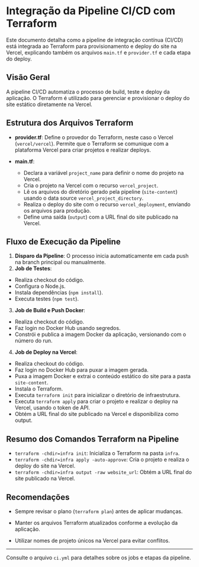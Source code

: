 # Integração da Pipeline CI/CD com Terraform

Este documento detalha como a pipeline de integração contínua (CI/CD) está integrada ao Terraform para provisionamento e deploy do site na Vercel, explicando também os arquivos `main.tf` e `provider.tf` e cada etapa do deploy.

## Visão Geral

A pipeline CI/CD automatiza o processo de build, teste e deploy da aplicação. O Terraform é utilizado para gerenciar e provisionar o deploy do site estático diretamente na Vercel.

## Estrutura dos Arquivos Terraform

- **provider.tf**: Define o provedor do Terraform, neste caso o Vercel (`vercel/vercel`). Permite que o Terraform se comunique com a plataforma Vercel para criar projetos e realizar deploys.

- **main.tf**:
  - Declara a variável `project_name` para definir o nome do projeto na Vercel.
  - Cria o projeto na Vercel com o recurso `vercel_project`.
  - Lê os arquivos do diretório gerado pela pipeline (`site-content`) usando o data source `vercel_project_directory`.
  - Realiza o deploy do site com o recurso `vercel_deployment`, enviando os arquivos para produção.
  - Define uma saída (`output`) com a URL final do site publicado na Vercel.

## Fluxo de Execução da Pipeline

1. **Disparo da Pipeline**: O processo inicia automaticamente em cada push na branch principal ou manualmente.
2. **Job de Testes**:
  - Realiza checkout do código.
  - Configura o Node.js.
  - Instala dependências (`npm install`).
  - Executa testes (`npm test`).
3. **Job de Build e Push Docker**:
  - Realiza checkout do código.
  - Faz login no Docker Hub usando segredos.
  - Constrói e publica a imagem Docker da aplicação, versionando com o número do run.
4. **Job de Deploy na Vercel**:
  - Realiza checkout do código.
  - Faz login no Docker Hub para puxar a imagem gerada.
  - Puxa a imagem Docker e extrai o conteúdo estático do site para a pasta `site-content`.
  - Instala o Terraform.
  - Executa `terraform init` para inicializar o diretório de infraestrutura.
  - Executa `terraform apply` para criar o projeto e realizar o deploy na Vercel, usando o token de API.
  - Obtém a URL final do site publicado na Vercel e disponibiliza como output.

## Resumo dos Comandos Terraform na Pipeline
- `terraform -chdir=infra init`: Inicializa o Terraform na pasta `infra`.
- `terraform -chdir=infra apply -auto-approve`: Cria o projeto e realiza o deploy do site na Vercel.
- `terraform -chdir=infra output -raw website_url`: Obtém a URL final do site publicado na Vercel.


## Recomendações
- Sempre revisar o plano (`terraform plan`) antes de aplicar mudanças.
- Manter os arquivos Terraform atualizados conforme a evolução da aplicação.

- Utilizar nomes de projeto únicos na Vercel para evitar conflitos.

---

Consulte o arquivo `ci.yml` para detalhes sobre os jobs e etapas da pipeline.